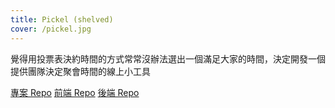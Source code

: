 ```yaml
---
title: Pickel (shelved)
cover: /pickel.jpg
---
```


覺得用投票表決約時間的方式常常沒辦法選出一個滿足大家的時間，決定開發一個提供團隊決定聚會時間的線上小工具

[專案 Repo](https://github.com/Lauviah0622/Pickel) [前端 Repo](https://github.com/Lauviah0622/Pickel) [後端 Repo](https://github.com/Lauviah0622/Pickel)